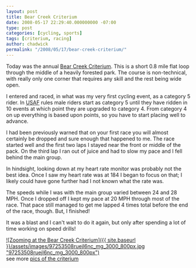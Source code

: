 ```yaml
---
layout: post
title: Bear Creek Criterium
date: 2008-05-17 22:29:40.000000000 -07:00
type: post
categories: [cycling, sports]
tags: [criterium, racing]
author: chadwick
permalink: "/2008/05/17/bear-creek-criterium/"
---
```

Today was the annual [Bear Creek Criterium](http://www.swcc.cc/bcc/). This is
a short 0.8 mile flat loop through the middle of a heavily forested park. The
course is non-technical, with really only one corner that requires any skill
and the rest being wide open.

I entered and raced, in what was my very first cycling event, as a category 5
rider. In [USAF](http://www.usacycling.org/) rules male riders start as
category 5 until they have ridden in 10 events at which point they are
upgraded to category 4. From category 4 on up everything is based upon points,
so you have to start placing well to advance.

I had been previously warned that on your first race you will almost certainly
be dropped and sure enough that happened to me. The race started well and the
first two laps I stayed near the front or middle of the pack. On the third lap
I ran out of juice and had to slow my pace and I fell behind the main group.

In hindsight, looking down at my heart rate monitor was probably not the best
idea. Once I saw my heart rate was at 184 I began to focus on that; I likely
could have gone further had I not known what the rate was.

The speeds while I was with the main group varied between 24 and 28 MPH. Once
I dropped off I kept my pace at 20 MPH through most of the race. That pace
still managed to get me lapped 4 times total before the end of the race,
though. But, I finished!

It was a blast and I can't wait to do it again, but only after spending a lot
of time working on speed drills!

[![Zooming at the Bear Creek Criterium]({{ site.baseurl }}/assets/images/97253508ruejl6nc_mg_3000_800px.jpg "97253508ruejl6nc\_mg\_3000\_800px")](http://chadgibbons.com/wp-content/uploads/2008/05/97253508ruejl6nc_mg_3000_800px.jpg)  
see more [pics of the criterium](http://www.pbase.com/skinnyorangecat/may_2008/)

